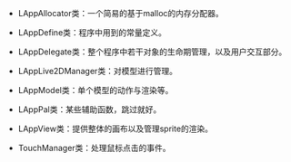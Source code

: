 - LAppAllocator类：一个简易的基于malloc的内存分配器。

- LAppDefine类：程序中用到的常量定义。

- LAppDelegate类：整个程序中若干对象的生命期管理，以及用户交互部分。

- LAppLive2DManager类：对模型进行管理。

- LAppModel类：单个模型的动作与渲染等。

- LAppPal类：某些辅助函数，跳过就好。

- LAppView类：提供整体的画布以及管理sprite的渲染。

- TouchManager类：处理鼠标点击的事件。